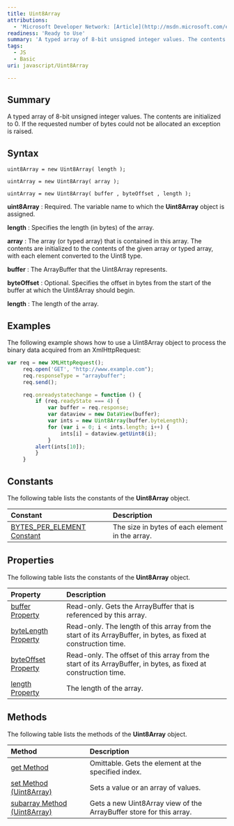 ```yaml
---
title: Uint8Array
attributions:
  - 'Microsoft Developer Network: [Article](http://msdn.microsoft.com/en-us/library/ie/br212477(v=vs.94).aspx)'
readiness: 'Ready to Use'
summary: 'A typed array of 8-bit unsigned integer values. The contents are initialized to 0. If the requested number of bytes could not be allocated an exception is raised.'
tags:
  - JS
  - Basic
uri: javascript/Uint8Array

---
```

## Summary

A typed array of 8-bit unsigned integer values. The contents are initialized to 0. If the requested number of bytes could not be allocated an exception is raised.

## Syntax

    uint8Array = new Uint8Array( length );

    uintArray = new Uint8Array( array );

    uintArray = new Uint8Array( buffer , byteOffset , length );

**uint8Array**
:   Required. The variable name to which the **Uint8Array** object is assigned.

**length**
:   Specifies the length (in bytes) of the array.

**array**
:   The array (or typed array) that is contained in this array. The contents are initialized to the contents of the given array or typed array, with each element converted to the Uint8 type.

**buffer**
:   The ArrayBuffer that the Uint8Array represents.

**byteOffset**
:   Optional. Specifies the offset in bytes from the start of the buffer at which the Uint8Array should begin.

**length**
:   The length of the array.

## Examples

The following example shows how to use a Uint8Array object to process the binary data acquired from an XmlHttpRequest:

``` js
var req = new XMLHttpRequest();
     req.open('GET', "http://www.example.com");
     req.responseType = "arraybuffer";
     req.send();

     req.onreadystatechange = function () {
         if (req.readyState === 4) {
             var buffer = req.response;
             var dataview = new DataView(buffer);
             var ints = new Uint8Array(buffer.byteLength);
             for (var i = 0; i < ints.length; i++) {
                 ints[i] = dataview.getUint8(i);
             }
         alert(ints[10]);
         }
     }
```

## Constants

The following table lists the constants of the **Uint8Array** object.

|Constant|Description|
|:-------|:----------|
|[BYTES\_PER\_ELEMENT Constant](/javascript/Uint8Array/BYTES_PER_ELEMENT)|The size in bytes of each element in the array.|

## Properties

The following table lists the constants of the **Uint8Array** object.

|Property|Description|
|:-------|:----------|
|[buffer Property](/javascript/Uint8Array/buffer)|Read-only. Gets the ArrayBuffer that is referenced by this array.|
|[byteLength Property](/javascript/Uint8Array/byteLength)|Read-only. The length of this array from the start of its ArrayBuffer, in bytes, as fixed at construction time.|
|[byteOffset Property](/javascript/Uint8Array/byteOffset)|Read-only. The offset of this array from the start of its ArrayBuffer, in bytes, as fixed at construction time.|
|[length Property](/javascript/Uint8Array/length)|The length of the array.|

## Methods

The following table lists the methods of the **Uint8Array** object.

|Method|Description|
|:-----|:----------|
|[get Method](/javascript/Uint8Array/get)|Omittable. Gets the element at the specified index.|
|[set Method (Uint8Array)](/javascript/Uint8Array/set)|Sets a value or an array of values.|
|[subarray Method (Uint8Array)](/javascript/Uint8Array/subarray)|Gets a new Uint8Array view of the ArrayBuffer store for this array.|

